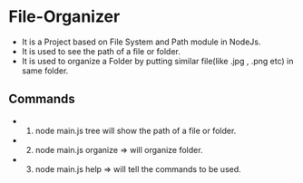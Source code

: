 # File-Organizer
- It is a Project based on File System and Path module in NodeJs.
- It is used to see the path of a file or folder.
- It is used to organize a Folder by putting similar file(like .jpg , .png etc) in same folder.

## Commands
- 1. node main.js tree <path>  will show the path of a file or folder.
- 2. node main.js organize <path> => will organize folder.
- 3. node main.js help  => will tell the commands to be used.
